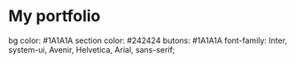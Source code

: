 # My portfolio


bg color: #1A1A1A
section color: #242424
butons: #1A1A1A
font-family: Inter, system-ui, Avenir, Helvetica, Arial, sans-serif;